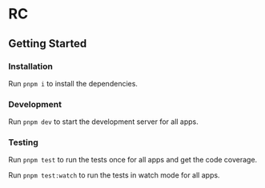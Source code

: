 # RC

## Getting Started

### Installation

Run `pnpm i` to install the dependencies.

### Development

Run `pnpm dev` to start the development server for all apps.

### Testing

Run `pnpm test` to run the tests once for all apps and get the code coverage.

Run `pnpm test:watch` to run the tests in watch mode for all apps.

